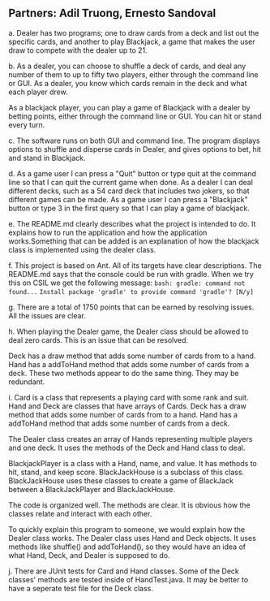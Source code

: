 ## Partners: Adil Truong, Ernesto Sandoval

a. Dealer has two programs; one to draw cards from a deck and list out the specific cards, and another to play Blackjack, a game that makes the user draw to compete with the dealer up to 21.

b. As a dealer, you can choose to shuffle a deck of cards, and deal any number of them to up to fifty two players, either through the command line or GUI. As a dealer, you know which cards remain in the deck and what each player drew. 

As a blackjack player, you can play a game of Blackjack with a dealer by betting points, either through the command line or GUI. You can hit or stand every turn. 

c. The software runs on both GUI and command line. The program displays options to shuffle and disperse cards in Dealer, and gives options to bet, hit and stand in Blackjack.

d. As a game user I can press a "Quit" button or type quit at the command line so that I can quit the current game when done.
As a dealer I can deal different decks, such as a 54 card deck that includes two jokers, so that different games can be made.
As a game user I can press a "Blackjack" button or type 3 in the first query so that I can play a game of blackjack. 

e. The README.md clearly describes what the project is intended to do. It explains how to run the application and how the application works.Something that can be added is an explanation of how the blackjack class is implemented using the dealer class. 

f. This project is based on Ant. All of its targets have clear descriptions. 
The README.md says that the console could be run with gradle. When we try this on CSIL we get the following message:
`bash: gradle: command not found...`
`Install package 'gradle' to provide command 'gradle'? [N/y] `

g. There are a total of 1750 points that can be earned by resolving issues. All the issues are clear. 

h. When playing the Dealer game, the Dealer class should be allowed to deal zero cards. This is an issue that can be resolved. 

Deck has a draw method that adds some number of cards from to a hand. Hand has a addToHand method that adds some number of cards from a deck. These two methods appear to do the same thing. They may be redundant.


i. Card is a class that represents a playing card with some rank and suit. Hand and Deck are classes that have arrays of Cards. Deck has a draw method that adds some number of cards from to a hand. Hand has a addToHand method that adds some number of cards from a deck. 

The Dealer class creates an array of Hands representing multiple players and one deck. It uses the methods of the Deck and Hand class to deal. 

BlackjackPlayer is a class with a Hand, name, and value. It has methods to hit, stand, and keep score. BlackJackHouse is a subclass of this class. BlackJackHouse uses these classes to create a game of BlackJack between a BlackJackPlayer and BlackJackHouse. 

The code is organized well. The methods are clear. It is obvious how the classes relate and interact with each other. 

To quickly explain this program to someone, we would explain how the Dealer class works. The Dealer class uses Hand and Deck objects. It uses methods like shuffle() and addToHand(), so they would have an idea of what Hand, Deck, and Dealer is supposed to do. 


j. There are JUnit tests for Card and Hand classes. Some of the Deck classes' methods are tested inside of HandTest.java. It may be better to have a seperate test file for the Deck class. 
